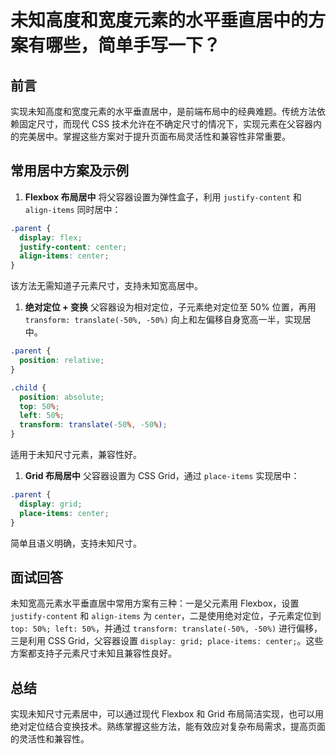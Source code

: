 # **未知高度和宽度元素的水平垂直居中的方案有哪些，简单手写一下？**

## 前言

实现未知高度和宽度元素的水平垂直居中，是前端布局中的经典难题。传统方法依赖固定尺寸，而现代 CSS 技术允许在不确定尺寸的情况下，实现元素在父容器内的完美居中。掌握这些方案对于提升页面布局灵活性和兼容性非常重要。

## 常用居中方案及示例

1. **Flexbox 布局居中**
   将父容器设置为弹性盒子，利用 `justify-content` 和 `align-items` 同时居中：

```css
.parent {
  display: flex;
  justify-content: center;
  align-items: center;
}
```

该方法无需知道子元素尺寸，支持未知宽高居中。

1. **绝对定位 + 变换**
   父容器设为相对定位，子元素绝对定位至 50% 位置，再用 `transform: translate(-50%, -50%)` 向上和左偏移自身宽高一半，实现居中。

```css
.parent {
  position: relative;
}

.child {
  position: absolute;
  top: 50%;
  left: 50%;
  transform: translate(-50%, -50%);
}
```

适用于未知尺寸元素，兼容性好。

1. **Grid 布局居中**
   父容器设置为 CSS Grid，通过 `place-items` 实现居中：

```css
.parent {
  display: grid;
  place-items: center;
}
```

简单且语义明确，支持未知尺寸。

## 面试回答

未知宽高元素水平垂直居中常用方案有三种：一是父元素用 Flexbox，设置 `justify-content` 和 `align-items` 为 `center`，二是使用绝对定位，子元素定位到 `top: 50%; left: 50%`，并通过 `transform: translate(-50%, -50%)` 进行偏移，三是利用 CSS Grid，父容器设置 `display: grid; place-items: center;`。这些方案都支持子元素尺寸未知且兼容性良好。

## 总结

实现未知尺寸元素居中，可以通过现代 Flexbox 和 Grid 布局简洁实现，也可以用绝对定位结合变换技术。熟练掌握这些方法，能有效应对复杂布局需求，提高页面的灵活性和兼容性。